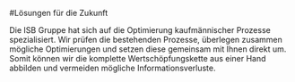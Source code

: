 #Lösungen für die Zukunft

Die ISB Gruppe hat sich auf die Optimierung kaufmännischer Prozesse spezialisiert. Wir prüfen die bestehenden Prozesse, überlegen zusammen mögliche Optimierungen und setzen diese gemeinsam mit Ihnen direkt um. Somit können wir die komplette Wertschöpfungskette aus einer Hand abbilden und vermeiden mögliche Informationsverluste.
